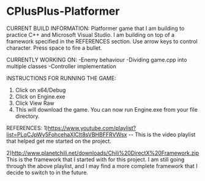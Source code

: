 # CPlusPlus-Platformer

CURRENT BUILD INFORMATION:
Platformer game that I am building to practice C++ and Microsoft Visual Studio. I am building on top of a framework specified in the REFERENCES section. Use arrow keys to control character. Press space to fire a bullet. 

CURRENTLY WORKING ON:                                                                                                                                                          -Enemy behaviour                                                                                                                                                             -Dividing game.cpp into multiple classes                                                                                                                                       -Controller implementation

INSTRUCTIONS FOR RUNNING THE GAME:
1) Click on x64/Debug
2) Click on Engine.exe
3) Click View Raw
4) This will download the game. You can now run Engine.exe from your file directory.

REFERENCES:
1)https://www.youtube.com/playlist?list=PLqCJpWy5FohcehaXlCIt8sVBHBFFRVWsx -- 
  This is the video playlist that helped get me started on the project. 

2)http://www.planetchili.net/downloads/Chili%20DirectX%20Framework.zip
  This is the framework that I started with for this project. I am still going through the above playlist, and I may find a more complete framework that I decide to switch to   in the future. 